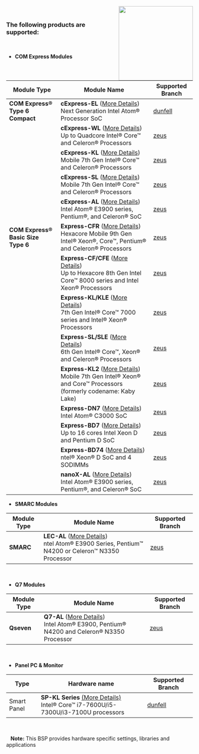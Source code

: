 <img src="https://www.linaro.org/assets/images/projects/yocto-project.png" width="200" align="right">

<br>

### The following products are supported:

<BR>

* **COM Express Modules**

| Module Type                        | Module Name                                                  | Supported Branch                                             |
| ---------------------------------- | ------------------------------------------------------------ | ------------------------------------------------------------ |
| **COM Express® Type 6 Compact**    | **cExpress-EL** ([More Details](https://www.adlinktech.com/Products/Computer_on_Modules/COMExpressType6Compact/cExpress-EL?lang=en))<BR>Next Generation Intel Atom® Processor SoC | [dunfell](https://github.com/ADLINK/meta-adlink-x86-64bit/tree/dunfell) |
|                                    | **cExpress-WL** ([More Details](https://www.adlinktech.com/Products/Computer_on_Modules/COMExpressType6Compact/cExpress-WL?lang=en))<BR>Up to Quadcore Intel® Core™ and Celeron® Processors | [zeus](https://github.com/ADLINK/meta-adlink-x86-64bit/tree/zeus) |
|                                    | **cExpress-KL** ([More Details](https://www.adlinktech.com/Products/Computer_on_Modules/COMExpressType6Compact/cExpress-KL?lang=en))<BR>Mobile 7th Gen Intel® Core™ and Celeron® Processors | [zeus](https://github.com/ADLINK/meta-adlink-x86-64bit/tree/zeus) |
|                                    | **cExpress-SL** ([More Details](https://www.adlinktech.com/Products/Computer_on_Modules/COMExpressType6Compact/cExpress-SL?lang=en))<BR>Mobile 7th Gen Intel® Core™ and Celeron® Processors | [zeus](https://github.com/ADLINK/meta-adlink-x86-64bit/tree/zeus) |
|                                    | **cExpress-AL** ([More Details](https://www.adlinktech.com/Products/Computer_on_Modules/COMExpressType6Compact/cExpress-AL?lang=en))<BR>Intel Atom® E3900 series, Pentium®, and Celeron® SoC | [zeus](https://github.com/ADLINK/meta-adlink-x86-64bit/tree/zeus) |
| **COM Express® Basic Size Type 6** | **Express-CFR** ([More Details](https://www.adlinktech.com/Products/Computer_on_Modules/COMExpressType6/Express-CFR?lang=en))<BR>Hexacore Mobile 9th Gen Intel® Xeon®, Core™, Pentium® and Celeron® Processors | [zeus](https://github.com/ADLINK/meta-adlink-x86-64bit/tree/zeus) |
|                                    | **Express-CF/CFE** ([More Details](https://www.adlinktech.com/Products/Computer_on_Modules/COMExpressType6/Express-CF_CFE?lang=en))<BR>Up to Hexacore 8th Gen Intel Core™ 8000 series and Intel Xeon® Processors | [zeus](https://github.com/ADLINK/meta-adlink-x86-64bit/tree/zeus) |
|                                    | **Express-KL/KLE** ([More Details](https://www.adlinktech.com/Products/Computer_on_Modules/COMExpressType6/Express-KL_KLE?lang=en))<BR>7th Gen Intel® Core™ 7000 series and Intel® Xeon® Processors | [zeus](https://github.com/ADLINK/meta-adlink-x86-64bit/tree/zeus) |
|                                    | **Express-SL/SLE** ([More Details](https://www.adlinktech.com/Products/Computer_on_Modules/COMExpressType6/Express-SL_SLE?lang=en))<BR>6th Gen Intel® Core™, Xeon® and Celeron® Processors | [zeus](https://github.com/ADLINK/meta-adlink-x86-64bit/tree/zeus) |
|                                    | **Express-KL2** ([More Details](https://www.adlinktech.com/Products/Computer_on_Modules/COMExpressType2/Express-KL2?lang=en))<BR>Mobile 7th Gen Intel® Xeon® and Core™ Processors (formerly codename: Kaby Lake) | [zeus](https://github.com/ADLINK/meta-adlink-x86-64bit/tree/zeus) |
|                                    | **Express-DN7** ([More Details](https://www.adlinktech.com/Products/Computer_on_Modules/COMExpressType7/Express-DN7?lang=en))<BR>Intel Atom® C3000 SoC | [zeus](https://github.com/ADLINK/meta-adlink-x86-64bit/tree/zeus) |
|                                    | **Express-BD7** ([More Details](https://www.adlinktech.com/Products/Computer_on_Modules/COMExpressType7/Express-BD7?lang=en))<BR>Up to 16 cores Intel Xeon D and Pentium D SoC | [zeus](https://github.com/ADLINK/meta-adlink-x86-64bit/tree/zeus) |
|                                    | **Express-BD74** ([More Details](https://www.adlinktech.com/Products/Computer_on_Modules/COMExpressType7/Express-BD74?lang=en))<BR>ntel® Xeon® D SoC and 4 SODIMMs | [zeus](https://github.com/ADLINK/meta-adlink-x86-64bit/tree/zeus) |
|                                    | **nanoX-AL** ([More Details](https://www.adlinktech.com/Products/Computer_on_Modules/COMExpressType10/nanoX-AL?lang=en))<BR>Intel Atom® E3900 series, Pentium®, and Celeron® SoC | [zeus](https://github.com/ADLINK/meta-adlink-x86-64bit/tree/zeus) |



* **SMARC Modules**

| Module Type | Module Name                                                  | Supported Branch                                             |
| ----------- | ------------------------------------------------------------ | ------------------------------------------------------------ |
| **SMARC**   | **LEC-AL** ([More Details](https://www.adlinktech.com/Products/Computer_on_Modules/SMARC/LEC-AL?lang=en))<BR>ntel Atom® E3900 Series, Pentium™ N4200 or Celeron™ N3350 Processor | [zeus](https://github.com/ADLINK/meta-adlink-x86-64bit/tree/zeus) |

<BR>

* **Q7 Modules**

| Module Type | Module Name                                                  | Supported Branch                                             |
| ----------- | ------------------------------------------------------------ | ------------------------------------------------------------ |
| **Qseven**  | **Q7-AL** ([More Details](https://www.adlinktech.com/Products/Computer_on_Modules/Qseven/Q7-AL?lang=en))<BR>Intel Atom® E3900, Pentium® N4200 and Celeron® N3350 Processor | [zeus](https://github.com/ADLINK/meta-adlink-x86-64bit/tree/zeus) |

<BR>

* **Panel PC & Monitor**

| Type        | Hardware name                                                | Supported Branch                                             |
| ----------- | ------------------------------------------------------------ | ------------------------------------------------------------ |
| Smart Panel | **SP-KL Series** [(More Details)](https://www.adlinktech.com/Products/Panel_PCs_Monitors/SmartPanel/SP-KL_Series?lang=en)<BR>Intel® Core™ i7-7600U/i5-7300U/i3-7100U processors | [dunfell](https://github.com/ADLINK/meta-adlink-x86-64bit/tree/dunfell) |



<BR>

&nbsp;&nbsp; **Note:** This BSP provides hardware specific settings, libraries and applications
<br>
<br>
